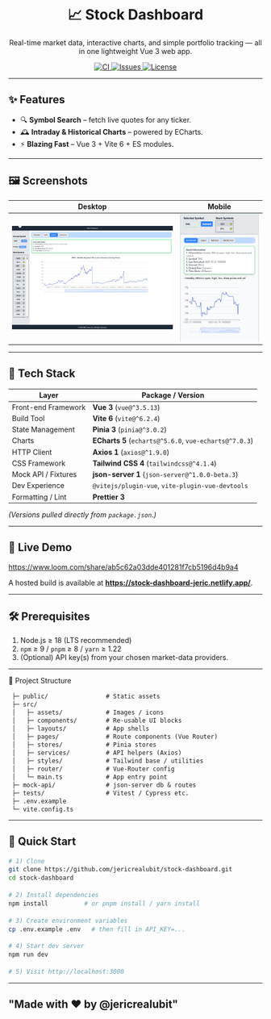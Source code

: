 <!--
  README – jericrealubit/stock-dashboard
  Last update: 2024--
-->

<h1 align="center">
  📈 Stock Dashboard
</h1>

<p align="center">
  Real-time market data, interactive charts, and simple portfolio tracking — all in one lightweight Vue 3 web app.
</p>

<p align="center">
  <!-- Adjust the badge URLs once your workflow / license is final -->
  <a href="https://github.com/jericrealubit/stock-dashboard/actions">
    <img alt="CI" src="https://github.com/jericrealubit/stock-dashboard/actions/workflows/ci.yml/badge.svg">
  </a>
  <a href="https://github.com/jericrealubit/stock-dashboard/issues">
    <img alt="Issues" src="https://img.shields.io/github/issues/jericrealubit/stock-dashboard">
  </a>
  <a href="https://github.com/jericrealubit/stock-dashboard/blob/main/LICENSE">
    <img alt="License" src="https://img.shields.io/github/license/jericrealubit/stock-dashboard">
  </a>
</p>

---

## ✨ Features

- 🔍 **Symbol Search** – fetch live quotes for any ticker.
- 🕰️ **Intraday & Historical Charts** – powered by ECharts.
  <!-- - 📰 **News Feed** – headline stream for the active symbol. -->
  <!-- - 🎛️ **Technical Indicators** – moving averages, Bollinger Bands, RSI. -->
  <!-- - 📊 **Portfolio Tracker** – add positions, monitor P/L. -->
  <!-- - 🌚 **Dark / Light Themes** – Tailwind CSS v4 colour modes. -->
- ⚡ **Blazing Fast** – Vue 3 + Vite 6 + ES modules.

---

## 🖼️ Screenshots

| Desktop                                              | Mobile                                              |
| ---------------------------------------------------- | --------------------------------------------------- |
| <img src="docs/screenshots/desktop.png" width="420"> | <img src="docs/screenshots/mobile.png" width="200"> |

---

## 🔧 Tech Stack

| Layer               | Package / Version                                      |
| ------------------- | ------------------------------------------------------ |
| Front-end Framework | **Vue 3** (`vue@^3.5.13`)                              |
| Build Tool          | **Vite 6** (`vite@^6.2.4`)                             |
| State Management    | **Pinia 3** (`pinia@^3.0.2`)                           |
| Charts              | **ECharts 5** (`echarts@^5.6.0`, `vue-echarts@^7.0.3`) |
| HTTP Client         | **Axios 1** (`axios@^1.9.0`)                           |
| CSS Framework       | **Tailwind CSS 4** (`tailwindcss@^4.1.4`)              |
| Mock API / Fixtures | **json-server 1** (`json-server@^1.0.0-beta.3`)        |
| Dev Experience      | `@vitejs/plugin-vue`, `vite-plugin-vue-devtools`       |
| Formatting / Lint   | **Prettier 3**                                         |

_(Versions pulled directly from `package.json`.)_

---

## 🚀 Live Demo

<!-- Replace with actual URL once deployed -->
https://www.loom.com/share/ab5c62a03dde401281f7cb5196d4b9a4

A hosted build is available at **https://stock-dashboard-jeric.netlify.app/**.

---

## 🛠️ Prerequisites

1. Node.js ≥ 18 (LTS recommended)
2. `npm` ≥ 9 / `pnpm` ≥ 8 / `yarn` ≥ 1.22
3. (Optional) API key(s) from your chosen market-data providers.

---

📂 Project Structure
```
 ├─ public/                # Static assets
 ├─ src/
 │   ├─ assets/            # Images / icons
 │   ├─ components/        # Re-usable UI blocks
 │   ├─ layouts/           # App shells
 │   ├─ pages/             # Route components (Vue Router)
 │   ├─ stores/            # Pinia stores
 │   ├─ services/          # API helpers (Axios)
 │   ├─ styles/            # Tailwind base / utilities
 │   ├─ router/            # Vue-Router config
 │   └─ main.ts            # App entry point
 ├─ mock-api/              # json-server db & routes
 ├─ tests/                 # Vitest / Cypress etc.
 ├─ .env.example
 └─ vite.config.ts
```
---

## 🏁 Quick Start

```bash
# 1) Clone
git clone https://github.com/jericrealubit/stock-dashboard.git
cd stock-dashboard

# 2) Install dependencies
npm install          # or pnpm install / yarn install

# 3) Create environment variables
cp .env.example .env   # then fill in API_KEY=...

# 4) Start dev server
npm run dev

# 5) Visit http://localhost:3000
```
---
 "Made with ❤️ by @jericrealubit"
---
